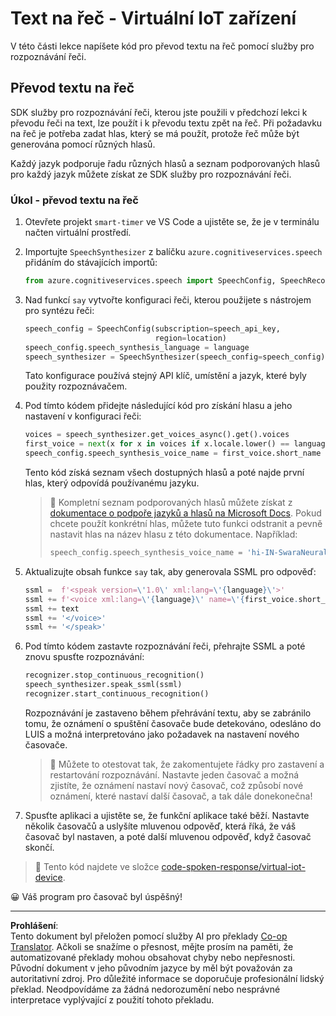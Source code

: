 <!--
CO_OP_TRANSLATOR_METADATA:
{
  "original_hash": "7966848a1f870e4c42edb4db67b13c57",
  "translation_date": "2025-08-27T21:08:21+00:00",
  "source_file": "6-consumer/lessons/3-spoken-feedback/virtual-device-text-to-speech.md",
  "language_code": "cs"
}
-->
# Text na řeč - Virtuální IoT zařízení

V této části lekce napíšete kód pro převod textu na řeč pomocí služby pro rozpoznávání řeči.

## Převod textu na řeč

SDK služby pro rozpoznávání řeči, kterou jste použili v předchozí lekci k převodu řeči na text, lze použít i k převodu textu zpět na řeč. Při požadavku na řeč je potřeba zadat hlas, který se má použít, protože řeč může být generována pomocí různých hlasů.

Každý jazyk podporuje řadu různých hlasů a seznam podporovaných hlasů pro každý jazyk můžete získat ze SDK služby pro rozpoznávání řeči.

### Úkol - převod textu na řeč

1. Otevřete projekt `smart-timer` ve VS Code a ujistěte se, že je v terminálu načten virtuální prostředí.

1. Importujte `SpeechSynthesizer` z balíčku `azure.cognitiveservices.speech` přidáním do stávajících importů:

    ```python
    from azure.cognitiveservices.speech import SpeechConfig, SpeechRecognizer, SpeechSynthesizer
    ```

1. Nad funkcí `say` vytvořte konfiguraci řeči, kterou použijete s nástrojem pro syntézu řeči:

    ```python
    speech_config = SpeechConfig(subscription=speech_api_key,
                                 region=location)
    speech_config.speech_synthesis_language = language
    speech_synthesizer = SpeechSynthesizer(speech_config=speech_config)
    ```

    Tato konfigurace používá stejný API klíč, umístění a jazyk, které byly použity rozpoznávačem.

1. Pod tímto kódem přidejte následující kód pro získání hlasu a jeho nastavení v konfiguraci řeči:

    ```python
    voices = speech_synthesizer.get_voices_async().get().voices
    first_voice = next(x for x in voices if x.locale.lower() == language.lower())
    speech_config.speech_synthesis_voice_name = first_voice.short_name
    ```

    Tento kód získá seznam všech dostupných hlasů a poté najde první hlas, který odpovídá používanému jazyku.

    > 💁 Kompletní seznam podporovaných hlasů můžete získat z [dokumentace o podpoře jazyků a hlasů na Microsoft Docs](https://docs.microsoft.com/azure/cognitive-services/speech-service/language-support?WT.mc_id=academic-17441-jabenn#text-to-speech). Pokud chcete použít konkrétní hlas, můžete tuto funkci odstranit a pevně nastavit hlas na název hlasu z této dokumentace. Například:
    >
    > ```python
    > speech_config.speech_synthesis_voice_name = 'hi-IN-SwaraNeural'
    > ```

1. Aktualizujte obsah funkce `say` tak, aby generovala SSML pro odpověď:

    ```python
    ssml =  f'<speak version=\'1.0\' xml:lang=\'{language}\'>'
    ssml += f'<voice xml:lang=\'{language}\' name=\'{first_voice.short_name}\'>'
    ssml += text
    ssml += '</voice>'
    ssml += '</speak>'
    ```

1. Pod tímto kódem zastavte rozpoznávání řeči, přehrajte SSML a poté znovu spusťte rozpoznávání:

    ```python
    recognizer.stop_continuous_recognition()
    speech_synthesizer.speak_ssml(ssml)
    recognizer.start_continuous_recognition()
    ```

    Rozpoznávání je zastaveno během přehrávání textu, aby se zabránilo tomu, že oznámení o spuštění časovače bude detekováno, odesláno do LUIS a možná interpretováno jako požadavek na nastavení nového časovače.

    > 💁 Můžete to otestovat tak, že zakomentujete řádky pro zastavení a restartování rozpoznávání. Nastavte jeden časovač a možná zjistíte, že oznámení nastaví nový časovač, což způsobí nové oznámení, které nastaví další časovač, a tak dále donekonečna!

1. Spusťte aplikaci a ujistěte se, že funkční aplikace také běží. Nastavte několik časovačů a uslyšíte mluvenou odpověď, která říká, že váš časovač byl nastaven, a poté další mluvenou odpověď, když časovač skončí.

> 💁 Tento kód najdete ve složce [code-spoken-response/virtual-iot-device](../../../../../6-consumer/lessons/3-spoken-feedback/code-spoken-response/virtual-iot-device).

😀 Váš program pro časovač byl úspěšný!

---

**Prohlášení**:  
Tento dokument byl přeložen pomocí služby AI pro překlady [Co-op Translator](https://github.com/Azure/co-op-translator). Ačkoli se snažíme o přesnost, mějte prosím na paměti, že automatizované překlady mohou obsahovat chyby nebo nepřesnosti. Původní dokument v jeho původním jazyce by měl být považován za autoritativní zdroj. Pro důležité informace se doporučuje profesionální lidský překlad. Neodpovídáme za žádná nedorozumění nebo nesprávné interpretace vyplývající z použití tohoto překladu.